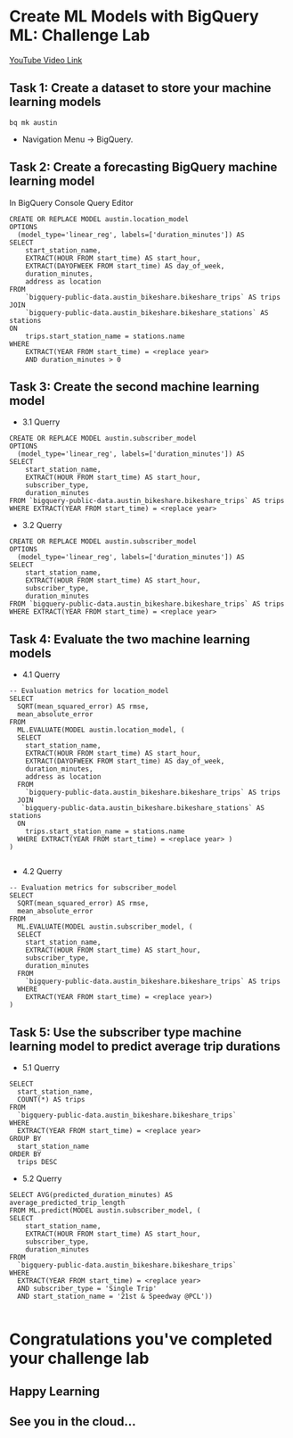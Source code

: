 # Create ML Models with BigQuery ML: Challenge Lab

[YouTube Video Link](https://youtu.be/N5fpHSTvYFs)

## Task 1: Create a dataset to store your machine learning models
```
bq mk austin
```

- Navigation Menu -> BigQuery.

## Task 2: Create a forecasting BigQuery machine learning model

In BigQuery Console Query Editor
```
CREATE OR REPLACE MODEL austin.location_model
OPTIONS
  (model_type='linear_reg', labels=['duration_minutes']) AS
SELECT
    start_station_name,
    EXTRACT(HOUR FROM start_time) AS start_hour,
    EXTRACT(DAYOFWEEK FROM start_time) AS day_of_week,
    duration_minutes,
    address as location
FROM
    `bigquery-public-data.austin_bikeshare.bikeshare_trips` AS trips
JOIN
    `bigquery-public-data.austin_bikeshare.bikeshare_stations` AS stations
ON
    trips.start_station_name = stations.name
WHERE
    EXTRACT(YEAR FROM start_time) = <replace year>
    AND duration_minutes > 0

```
## Task 3: Create the second machine learning model
- 3.1 Querry 
```
CREATE OR REPLACE MODEL austin.subscriber_model
OPTIONS
  (model_type='linear_reg', labels=['duration_minutes']) AS
SELECT
    start_station_name,
    EXTRACT(HOUR FROM start_time) AS start_hour,
    subscriber_type,
    duration_minutes
FROM `bigquery-public-data.austin_bikeshare.bikeshare_trips` AS trips
WHERE EXTRACT(YEAR FROM start_time) = <replace year>
```
- 3.2 Querry
```
CREATE OR REPLACE MODEL austin.subscriber_model
OPTIONS
  (model_type='linear_reg', labels=['duration_minutes']) AS
SELECT
    start_station_name,
    EXTRACT(HOUR FROM start_time) AS start_hour,
    subscriber_type,
    duration_minutes
FROM `bigquery-public-data.austin_bikeshare.bikeshare_trips` AS trips
WHERE EXTRACT(YEAR FROM start_time) = <replace year>
```
## Task 4: Evaluate the two machine learning models
- 4.1 Querry
```
-- Evaluation metrics for location_model
SELECT
  SQRT(mean_squared_error) AS rmse,
  mean_absolute_error
FROM
  ML.EVALUATE(MODEL austin.location_model, (
  SELECT
    start_station_name,
    EXTRACT(HOUR FROM start_time) AS start_hour,
    EXTRACT(DAYOFWEEK FROM start_time) AS day_of_week,
    duration_minutes,
    address as location
  FROM
    `bigquery-public-data.austin_bikeshare.bikeshare_trips` AS trips
  JOIN
   `bigquery-public-data.austin_bikeshare.bikeshare_stations` AS stations
  ON
    trips.start_station_name = stations.name
  WHERE EXTRACT(YEAR FROM start_time) = <replace year> )
)


```
- 4.2 Querry 
```
-- Evaluation metrics for subscriber_model
SELECT
  SQRT(mean_squared_error) AS rmse,
  mean_absolute_error
FROM
  ML.EVALUATE(MODEL austin.subscriber_model, (
  SELECT
    start_station_name,
    EXTRACT(HOUR FROM start_time) AS start_hour,
    subscriber_type,
    duration_minutes
  FROM
    `bigquery-public-data.austin_bikeshare.bikeshare_trips` AS trips
  WHERE
    EXTRACT(YEAR FROM start_time) = <replace year>)
)

```

## Task 5: Use the subscriber type machine learning model to predict average trip durations
- 5.1 Querry
```
SELECT
  start_station_name,
  COUNT(*) AS trips
FROM
  `bigquery-public-data.austin_bikeshare.bikeshare_trips`
WHERE
  EXTRACT(YEAR FROM start_time) = <replace year>
GROUP BY
  start_station_name
ORDER BY
  trips DESC

```
- 5.2 Querry
```
SELECT AVG(predicted_duration_minutes) AS average_predicted_trip_length
FROM ML.predict(MODEL austin.subscriber_model, (
SELECT
    start_station_name,
    EXTRACT(HOUR FROM start_time) AS start_hour,
    subscriber_type,
    duration_minutes
FROM
  `bigquery-public-data.austin_bikeshare.bikeshare_trips`
WHERE 
  EXTRACT(YEAR FROM start_time) = <replace year>
  AND subscriber_type = 'Single Trip'
  AND start_station_name = '21st & Speedway @PCL'))
  
```

# Congratulations you've completed your challenge lab
## Happy Learning
## See you in the cloud...

